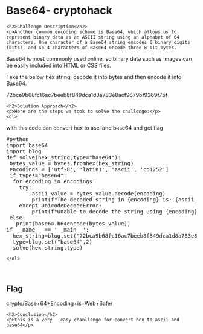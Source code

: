 
<!DOCTYPE html>
<html>

<body>
    <h1>Base64- cryptohack</h1>

    <h2>Challenge Description</h2>
    <p>Another common encoding scheme is Base64, which allows us to represent binary data as an ASCII string using an alphabet of 64 characters. One character of a Base64 string encodes 6 binary digits (bits), and so 4 characters of Base64 encode three 8-bit bytes.

Base64 is most commonly used online, so binary data such as images can be easily included into HTML or CSS files.

Take the below hex string, decode it into bytes and then encode it into Base64.

72bca9b68fc16ac7beeb8f849dca1d8a783e8acf9679bf9269f7bf
</p>
 
    <h2>Solution Approach</h2>
    <p>Here are the steps we took to solve the challenge:</p>
    <ol>
with this code can convert hex to asci and base64 and get flag
<pre>
#python
import base64
import blog
def solve(hex_string,type="base64"):
 bytes_value = bytes.fromhex(hex_string)
 encodings = ['utf-8', 'latin1', 'ascii', 'cp1252']
 if type!="base64":
  for encoding in encodings:
    try:
        ascii_value = bytes_value.decode(encoding)
        print(f"The decoded string in {encoding} is: {ascii_value}") 
    except UnicodeDecodeError:
        print(f"Unable to decode the string using {encoding}")
 else: 
   print(base64.b64encode(bytes_value))
if __name__ == '__main__':
  hex_string=blog.set("72bca9b68fc16ac7beeb8f849dca1d8a783e8acf9679bf9269f7bf",1)
  type=blog.set("base64",2)
  solve(hex_string,type)
</pre>
       
    
    </ol>
<br>
    <h2>Flag</h2>
    <p class="flag">crypto/Base+64+Encoding+is+Web+Safe/
</p>

    <h2>Conclusion</h2>
    <p>this is a very   easy chanllenge for convert hex to ascii and base64</p>
</body>
</html>

